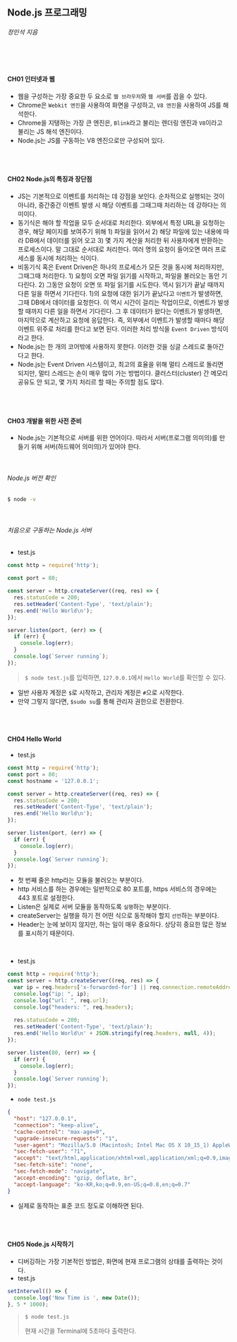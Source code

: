 ## Node.js 프로그래밍

###### 정민석 지음

<br>

<br>

#### CH01 인터넷과 웹

- 웹을 구성하는 가장 중요한 두 요소로 `웹 브라우저`와 `웹 서버`를 꼽을 수 있다.
- Chrome은 `Webkit 엔진`을 사용하여 화면을 구성하고, `V8 엔진`을 사용하여 JS를 해석한다.
- Chrome을 지탱하는 가장 큰 엔진은, `Blink`라고 불리는 렌더링 엔진과 `V8`이라고 불리는 JS 해석 엔진이다.
- Node.js는 JS를 구동하는 V8 엔진으로만 구성되어 있다.

<br>

<br>

#### CH02 Node.js의 특징과 장단점

- JS는 기본적으로 이벤트를 처리하는 데 강점을 보인다. 순차적으로 실행되는 것이 아니라, 중간중간 이벤트 발생 시 해당 이벤트를 그때그때 처리하는 데 강하다는 의미이다.
- 동기식은 해야 할 작업을 모두 순서대로 처리한다. 외부에서 특정 URL을 요청하는 경우, 해당 페이지를 보여주기 위해 1) 파일을 읽어서 2) 해당 파일에 있는 내용에 따라 DB에서 데이터를 읽어 오고 3) 몇 가지 계산을 처리한 뒤 사용자에게 반환하는 프로세스이다. 말 그대로 순서대로 처리한다. 여러 명의 요청이 들어오면 여러 프로세스를 동시에 처리하는 식이다.
- 비동기식 혹은 Event Driven은 하나의 프로세스가 모든 것을 동시에 처리하지만, 그때그때 처리한다. 1) 요청이 오면 파일 읽기를 시작하고, 파일을 불러오는 동안 기다린다. 2) 그동안 요청이 오면 또 파일 읽기를 시도한다. 역시 읽기가 끝날 때까지 다른 일을 하면서 기다린다. 1)의 요청에 대한 읽기가 끝났다고 `이벤트`가 발생하면, 그때 DB에서 데이터를 요청한다. 이 역시 시간이 걸리는 작업이므로, 이벤트가 발생할 때까지 다른 일을 하면서 기다린다. 그 후 데이터가 왔다는 이벤트가 발생하면, 마지막으로 계산하고 요청에 응답한다. 즉, 외부에서 이벤트가 발생할 때마다 해당 이벤트 위주로 처리를 한다고 보면 된다. 이러한 처리 방식을 `Event Driven` 방식이라고 한다.
- Node.js는 한 개의 코어밖에 사용하지 못한다. 이러한 것을 싱글 스레드로 돌아간다고 한다.
- Node.js는 Event Driven 시스템이고, 최고의 효율을 위해 멀티 스레드로 돌리면 되지만, 멀티 스레드는 손이 매우 많이 가는 방법이다. 클러스터(cluster) 간 메모리 공유도 안 되고, 몇 가지 처리르 할 때는 주의할 점도 많다.

<br>

<br>

#### CH03 개발을 위한 사전 준비

- Node.js는 기본적으로 서버를 위한 언어이다. 따라서 서버(프로그램 의미의)를 만들기 위해 서버(하드웨어 의미의)가 있어야 한다.

<br>

###### Node.js 버전 확인

```bash
$ node -v
```

<br>

###### 처음으로 구동하는 Node.js 서버

- test.js

```js
const http = require('http');

const port = 80;

const server = http.createServer((req, res) => {
  res.statusCode = 200;
  res.setHeader('Content-Type', 'text/plain');
  res.end('Hello World\n');
});

server.listen(port, (err) => {
  if (err) {
    console.log(err);
  }
  console.log(`Server running`);
});
```

> `$ node test.js`를 입력하면, `127.0.0.1`에서 `Hello World`를 확인할 수 있다.

- 일반 사용자 계정은 `$`로 시작하고, 관리자 계정은 `#`으로 시작한다.
- 만약 그렇지 않다면, `$sudo su`를 통해 관리자 권한으로 전환한다.

<br>

<br>

#### CH04 Hello World

- test.js

```js
const http = require('http');
const port = 80;
const hostname = '127.0.0.1';

const server = http.createServer((req, res) => {
  res.statusCode = 200;
  res.setHeader('Content-Type', 'text/plain');
  res.end('Hello World\n');
});

server.listen(port, (err) => {
  if (err) {
    console.log(err);
  }
  console.log(`Server running`);
});
```

- 첫 번째 줄은 http라는 모듈을 불러오는 부분이다.
- http 서비스를 하는 경우에는 일반적으로 80 포트를, https 서비스의 경우에는 443 포트로 설정한다.
- Listen은 실제로 서버 모듈을 동작하도록 `실행`하는 부분이다.
- createServer는 실행을 하기 전 어떤 식으로 동작해야 할지 `선언`하는 부분이다.
- Header는 눈에 보이지 않지만, 하는 일이 매우 중요하다. 상당히 중요한 많은 정보를 표시하기 때문이다.

<br>

- test.js

```js
const http = require('http');
const server = http.createServer((req, res) => {
  var ip = req.headers['x-forwarded-for'] || req.connection.remoteAddress;
  console.log("ip: ", ip);
  console.log("url: ", req.url);
  console.log("headers: ", req.headers);
  
  res.statusCode = 200;
  res.setHeader('Content-Type', 'text/plain');
  res.end('Hello World\n' + JSON.stringify(req.headers, null, 4));
});

server.listen(80, (err) => {
  if (err) {
    console.log(err);
  }
  console.log(`Server running`);
});
```

- `node test.js`

```json
{
  "host": "127.0.0.1",
  "connection": "keep-alive",
  "cache-control": "max-age=0",
  "upgrade-insecure-requests": "1",
  "user-agent": "Mozilla/5.0 (Macintosh; Intel Mac OS X 10_15_1) AppleWebkit/537.36 (KHTML, like Gecko) Chrome/79.0.3945.79 Safari/537.36",
  "sec-fetch-user": "?1",
  "accept": "text/html,application/xhtml+xml,application/xml;q=0.9,image/webp,image/apng,*/*;q=0.8,application/signed-exchange;v=b3;q=0.9",
  "sec-fetch-site": "none",
  "sec-fetch-mode": "navigate",
  "accept-encoding": "gzip, deflate, br",
  "accept-language": "ko-KR,ko;q=0.9,en-US;q=0.8,en;q=0.7"
}
```

- 실제로 동작하는 표준 코드 정도로 이해하면 된다.

<br>

<br>

#### CH05 Node.js 시작하기

- 디버깅하는 가장 기본적인 방법은, 화면에 현재 프로그램의 상태를 출력하는 것이다.
- test.js

```js
setIntervel(() => {
  console.log('Now Time is ', new Date());
}, 5 * 1000);
```

> `$ node test.js`
>
> 현재 시간을 Terminal에 5초마다 출력한다.

<br>

<br>